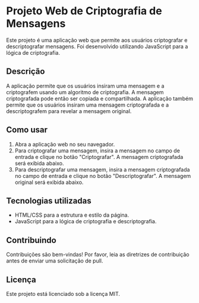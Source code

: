 # Projeto Web de Criptografia de Mensagens

Este projeto é uma aplicação web que permite aos usuários criptografar e descriptografar mensagens. Foi desenvolvido utilizando JavaScript para a lógica de criptografia.

## Descrição

A aplicação permite que os usuários insiram uma mensagem e a criptografem usando um algoritmo de criptografia. A mensagem criptografada pode então ser copiada e compartilhada. A aplicação também permite que os usuários insiram uma mensagem criptografada e a descriptografem para revelar a mensagem original.

## Como usar

1. Abra a aplicação web no seu navegador.
2. Para criptografar uma mensagem, insira a mensagem no campo de entrada e clique no botão "Criptografar". A mensagem criptografada será exibida abaixo.
3. Para descriptografar uma mensagem, insira a mensagem criptografada no campo de entrada e clique no botão "Descriptografar". A mensagem original será exibida abaixo.

## Tecnologias utilizadas

- HTML/CSS para a estrutura e estilo da página.
- JavaScript para a lógica de criptografia e descriptografia.

## Contribuindo

Contribuições são bem-vindas! Por favor, leia as diretrizes de contribuição antes de enviar uma solicitação de pull.

## Licença

Este projeto está licenciado sob a licença MIT.

